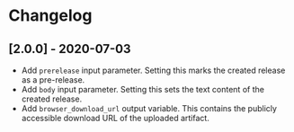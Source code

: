 # Changelog

## [2.0.0] - 2020-07-03
- Add `prerelease` input parameter. Setting this marks the created release as a pre-release.
- Add `body` input parameter. Setting this sets the text content of the created release.
- Add `browser_download_url` output variable. This contains the publicly accessible download URL of the uploaded artifact.
